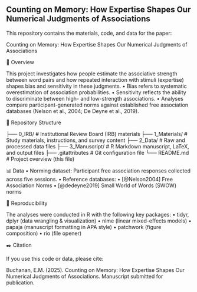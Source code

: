 ## Counting on Memory: How Expertise Shapes Our Numerical Judgments of Associations

This repository contains the materials, code, and data for the paper:

Counting on Memory: How Expertise Shapes Our Numerical Judgments of Associations

📄 Overview

This project investigates how people estimate the associative strength between word pairs and how repeated interaction with stimuli (expertise) shapes bias and sensitivity in these judgments.
	•	Bias refers to systematic overestimation of association probabilities.
	•	Sensitivity reflects the ability to discriminate between high- and low-strength associations.
	•	Analyses compare participant-generated norms against established free association databases (Nelson et al., 2004; De Deyne et al., 2019).

📂 Repository Structure

├── 0_IRB/             # Institutional Review Board (IRB) materials
├── 1_Materials/       # Study materials, instructions, and survey content
├── 2_Data/            # Raw and processed data files
├── 3_Manuscript/      # R Markdown manuscript, LaTeX, and output files
├── .gitattributes     # Git configuration file
└── README.md          # Project overview (this file)

📊 Data
	•	Norming dataset: Participant free association responses collected across five sessions.
	•	Reference databases:
	•	[@Nelson2004] Free Association Norms
	•	[@dedeyne2019] Small World of Words (SWOW) norms

🔧 Reproducibility

The analyses were conducted in R with the following key packages:
	•	tidyr, dplyr (data wrangling & visualization)
	•	nlme (linear mixed-effects models)
	•	papaja (manuscript formatting in APA style)
	•	patchwork (figure composition)
  •	rio (file opener)


✒️ Citation

If you use this code or data, please cite:

Buchanan, E.M. (2025). Counting on Memory: How Expertise Shapes Our Numerical Judgments of Associations. Manuscript submitted for publication.
